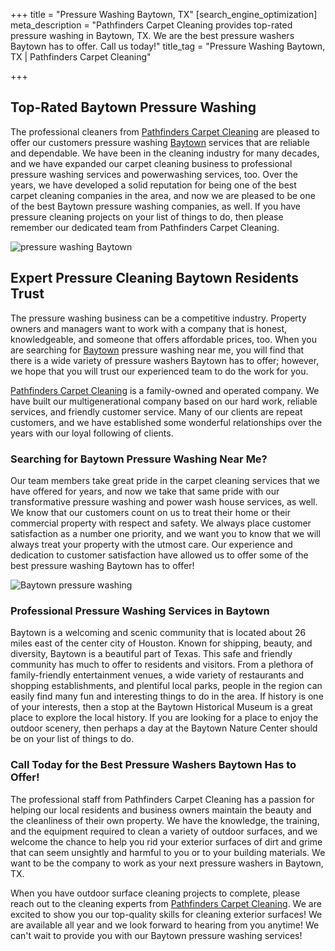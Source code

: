 +++
title = "Pressure Washing Baytown, TX"
[search_engine_optimization]
meta_description = "Pathfinders Carpet Cleaning provides top-rated pressure washing in Baytown, TX. We are the best pressure washers Baytown has to offer. Call us today!"
title_tag = "Pressure Washing Baytown, TX | Pathfinders Carpet Cleaning"

+++
## Top-Rated Baytown Pressure Washing

The professional cleaners from [Pathfinders Carpet Cleaning](https://www.pathfinderscarpetcleaning.com/ "Pressure Washing") are pleased to offer our customers pressure washing [Baytown](https://baytown.org/ "Baytown") services that are reliable and dependable. We have been in the cleaning industry for many decades, and we have expanded our carpet cleaning business to professional pressure washing services and powerwashing services, too. Over the years, we have developed a solid reputation for being one of the best carpet cleaning companies in the area, and now we are pleased to be one of the best Baytown pressure washing companies, as well. If you have pressure cleaning projects on your list of things to do, then please remember our dedicated team from Pathfinders Carpet Cleaning.

![pressure washing Baytown](/uploads/baytown-pressure-washing.jpeg "pressure washing Baytown")

## Expert Pressure Cleaning Baytown Residents Trust

The pressure washing business can be a competitive industry. Property owners and managers want to work with a company that is honest, knowledgeable, and someone that offers affordable prices, too. When you are searching for [Baytown](http://www.city-data.com/city/Baytown-Texas.html "Baytown") pressure washing near me, you will find that there is a wide variety of pressure washers Baytown has to offer; however, we hope that you will trust our experienced team to do the work for you.

[Pathfinders Carpet Cleaning](https://www.pathfinderscarpetcleaning.com/about "Pressure Washers") is a family-owned and operated company. We have built our multigenerational company based on our hard work, reliable services, and friendly customer service. Many of our clients are repeat customers, and we have established some wonderful relationships over the years with our loyal following of clients.

### Searching for Baytown Pressure Washing Near Me?

Our team members take great pride in the carpet cleaning services that we have offered for years, and now we take that same pride with our transformative pressure washing and power wash house services, as well. We know that our customers count on us to treat their home or their commercial property with respect and safety. We always place customer satisfaction as a number one priority, and we want you to know that we will always treat your property with the utmost care. Our experience and dedication to customer satisfaction have allowed us to offer some of the best pressure washing Baytown has to offer!

![Baytown pressure washing](/uploads/pressure-washing-baytown.jpeg "Baytown pressure washing")

### Professional Pressure Washing Services in Baytown

Baytown is a welcoming and scenic community that is located about 26 miles east of the center city of Houston. Known for shipping, beauty, and diversity, Baytown is a beautiful part of Texas. This safe and friendly community has much to offer to residents and visitors. From a plethora of family-friendly entertainment venues, a wide variety of restaurants and shopping establishments, and plentiful local parks, people in the region can easily find many fun and interesting things to do in the area. If history is one of your interests, then a stop at the Baytown Historical Museum is a great place to explore the local history. If you are looking for a place to enjoy the outdoor scenery, then perhaps a day at the Baytown Nature Center should be on your list of things to do.

### Call Today for the Best Pressure Washers Baytown Has to Offer!

The professional staff from Pathfinders Carpet Cleaning has a passion for helping our local residents and business owners maintain the beauty and the cleanliness of their own property. We have the knowledge, the training, and the equipment required to clean a variety of outdoor surfaces, and we welcome the chance to help you rid your exterior surfaces of dirt and grime that can seem unsightly and harmful to you or to your building materials. We want to be the company to work as your next pressure washers in Baytown, TX.

When you have outdoor surface cleaning projects to complete, please reach out to the cleaning experts from [Pathfinders Carpet Cleaning](https://www.pathfinderscarpetcleaning.com/contact "Baytown Pressure Washing"). We are excited to show you our top-quality skills for cleaning exterior surfaces! We are available all year and we look forward to hearing from you anytime! We can't wait to provide you with our Baytown pressure washing services!